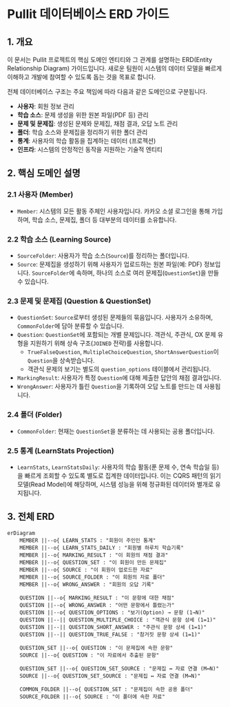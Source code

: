 # Pullit 데이터베이스 ERD 가이드

## 1. 개요

이 문서는 Pullit 프로젝트의 핵심 도메인 엔티티와 그 관계를 설명하는 ERD(Entity Relationship Diagram) 가이드입니다. 새로운 팀원이 시스템의 데이터 모델을 빠르게 이해하고 개발에 참여할 수 있도록 돕는 것을 목표로 합니다.

전체 데이터베이스 구조는 주요 책임에 따라 다음과 같은 도메인으로 구분됩니다.

*   **사용자**: 회원 정보 관리
*   **학습 소스**: 문제 생성을 위한 원본 파일(PDF 등) 관리
*   **문제 및 문제집**: 생성된 문제와 문제집, 채점 결과, 오답 노트 관리
*   **폴더**: 학습 소스와 문제집을 정리하기 위한 폴더 관리
*   **통계**: 사용자의 학습 활동을 집계하는 데이터 (프로젝션)
*   **인프라**: 시스템의 안정적인 동작을 지원하는 기술적 엔티티

## 2. 핵심 도메인 설명

### 2.1 사용자 (Member)

*   `Member`: 시스템의 모든 활동 주체인 사용자입니다. 카카오 소셜 로그인을 통해 가입하며, 학습 소스, 문제집, 폴더 등 대부분의 데이터를 소유합니다.

### 2.2 학습 소스 (Learning Source)

*   `SourceFolder`: 사용자가 학습 소스(`Source`)를 정리하는 폴더입니다.
*   `Source`: 문제집을 생성하기 위해 사용자가 업로드하는 원본 파일(예: PDF) 정보입니다. `SourceFolder`에 속하며, 하나의 소스로 여러 문제집(`QuestionSet`)을 만들 수 있습니다.

### 2.3 문제 및 문제집 (Question & QuestionSet)

*   `QuestionSet`: `Source`로부터 생성된 문제들의 묶음입니다. 사용자가 소유하며, `CommonFolder`에 담아 분류할 수 있습니다.
*   `Question`: `QuestionSet`에 포함되는 개별 문제입니다. 객관식, 주관식, OX 문제 유형을 지원하기 위해 상속 구조(`JOINED` 전략)를 사용합니다.
    *   `TrueFalseQuestion`, `MultipleChoiceQuestion`, `ShortAnswerQuestion`이 `Question`을 상속받습니다.
    *   객관식 문제의 보기는 별도의 `question_options` 테이블에서 관리됩니다.
*   `MarkingResult`: 사용자가 특정 `Question`에 대해 제출한 답안의 채점 결과입니다.
*   `WrongAnswer`: 사용자가 틀린 `Question`을 기록하여 오답 노트를 만드는 데 사용됩니다.

### 2.4 폴더 (Folder)

*   `CommonFolder`: 현재는 `QuestionSet`을 분류하는 데 사용되는 공용 폴더입니다.

### 2.5 통계 (LearnStats Projection)

*   `LearnStats`, `LearnStatsDaily`: 사용자의 학습 활동(푼 문제 수, 연속 학습일 등)을 빠르게 조회할 수 있도록 별도로 집계한 데이터입니다. 이는 CQRS 패턴의 읽기 모델(Read Model)에 해당하며, 시스템 성능을 위해 정규화된 데이터와 별개로 유지됩니다.

## 3. 전체 ERD

```mermaid
erDiagram
    MEMBER ||--o{ LEARN_STATS : "회원이 주인인 통계"
    MEMBER ||--o{ LEARN_STATS_DAILY : "회원별 하루치 학습기록"
    MEMBER ||--o{ MARKING_RESULT : "이 회원의 채점 결과"
    MEMBER ||--o{ QUESTION_SET : "이 회원이 만든 문제집"
    MEMBER ||--o{ SOURCE : "이 회원이 업로드한 자료"
    MEMBER ||--o{ SOURCE_FOLDER : "이 회원의 자료 폴더"
    MEMBER ||--o{ WRONG_ANSWER : "회원의 오답 기록"

    QUESTION ||--o{ MARKING_RESULT : "이 문항에 대한 채점"
    QUESTION ||--o{ WRONG_ANSWER : "어떤 문항에서 틀렸는가"
    QUESTION ||--o{ QUESTION_OPTIONS : "보기(Option) → 문항 (1→N)"
    QUESTION ||--|| QUESTION_MULTIPLE_CHOICE : "객관식 문항 상세 (1=1)"
    QUESTION ||--|| QUESTION_SHORT_ANSWER : "주관식 문항 상세 (1=1)"
    QUESTION ||--|| QUESTION_TRUE_FALSE : "참거짓 문항 상세 (1=1)"

    QUESTION_SET ||--o{ QUESTION : "이 문제집에 속한 문항"
    SOURCE ||--o{ QUESTION : "이 자료에서 추출된 문항"

    QUESTION_SET ||--o{ QUESTION_SET_SOURCE : "문제집 ↔ 자료 연결 (M↔N)"
    SOURCE ||--o{ QUESTION_SET_SOURCE : "문제집 ↔ 자료 연결 (M↔N)"

    COMMON_FOLDER ||--o{ QUESTION_SET : "문제집이 속한 공용 폴더"
    SOURCE_FOLDER ||--o{ SOURCE : "이 폴더에 속한 자료"
```